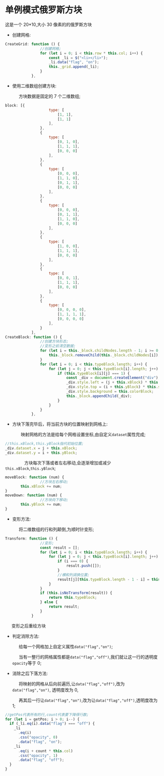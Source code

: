 # 单例模式俄罗斯方块

这是一个 20\*10,大小 30 像素的的俄罗斯方块

* 创建网格:

```javascript
CreateGrid: function () {
				//创建网格;
				for (let i = 0; i < this.row * this.col; i++) {
					const _li = $("<li></li>");
					_li.data("flag", "on");
					this._grid.append(_li);
				}
			},
```

* 使用二维数组创建方块:  

  &ensp;&ensp;&ensp;方块数据是固定的 7 个二维数组;

```javascript
block: [{
					type: [
						[1, 1],
						[1, 1]
					],
				},
				{
					type: [
						[0, 1, 0],
						[1, 1, 1],
						[0, 0, 0]
					],
				},
				{
					type: [
						[0, 0, 0],
						[1, 1, 0],
						[0, 1, 1],
						[0, 0, 0]
					],
				},
				{
					type: [
						[0, 0, 0],
						[0, 1, 1],
						[1, 1, 0],
						[0, 0, 0]
					],
				},
				{
					type: [
						[1, 0, 0],
						[1, 1, 1],
						[0, 0, 0]
					],
				},
				{
					type: [
						[0, 0, 1],
						[1, 1, 1],
						[0, 0, 0]
					],
				},
				{
					type: [
						[0, 0, 0, 0],
						[1, 1, 1, 1],
						[0, 0, 0, 0]
					],
				}
			],
CreateBlock: function () {
				//创建方块形态;
				//变形之前清空数据;
				for (let i = this._block.childNodes.length - 1; i >= 0; i--) {
					this._block.removeChild(this._block.childNodes[i]);
				}
				for (let i = 0; i < this.typeBlock.length; i++) {
					for (let j = 0; j < this.typeBlock[i].length; j++) {
						if (this.typeBlock[i][j] === 1) {
							const _div = document.createElement("div");
							_div.style.left = (j + this.xBlock) * this.size + "px";
							_div.style.top = (i + this.yBlock) * this.size + "px";
							_div.style.background = this.colorBlock;
							this._block.appendChild(_div);
						}
					}
				}
			},
```

* 方块下落完毕后，将当前方块的位置映射到网格上:  

  &emsp;&ensp;&ensp;映射网格的方法是给每个网格设置坐标,由自定义`dataset`属性完成;

```javascript
//this.xBlock,this.yBlock指代初始位置;
_div.dataset.x = j + this.xBlock;
_div.dataset.y = i + this.yBlock;
```

&ensp;&ensp;&ensp;&ensp;&ensp;&ensp;&ensp;&ensp;&ensp;方块每次下落或者左右移动,会逐渐增加或减少`this.xBlock`,`this.yBlock`;

```javascript
moveBlock: function (num) {
				//方块左右移动;
       this.xBlock += num;
}
moveDown: function (num) {
				//方块向下移动;
       this.yBlock += num;
}
```

* 变形方法:  

  &ensp;&ensp;&ensp;将二维数组的行和列颠倒,为顺时针变形;

```javascript
Transform: function () {
				//变形;
				const result = [];
				for (let i = 0; i < this.typeBlock.length; i++) {
					for (let j = 0; j < this.typeBlock[i].length; j++) {
						if (i === 0) {
							result.push([]);
						}
						//横和列调换位置;
						result[j][this.typeBlock.length - 1 - i] = this.typeBlock[i][j];
					}
				}
				if (this.isNoTransform(result)) {
					return this.typeBlock;
				} else {
					return result;
				}
			}
```

&ensp;&ensp;&ensp;变形之后重绘方块

* 判定消除方法:  

  &ensp;&ensp;&ensp;给每一个网格加上自定义属性`data("flag","on")`;  
  
  &ensp;&ensp;&ensp;当有一整行的网格属性都是`data("flag","off")`,我们就让这一行的透明度`opacity`等于 0;
* 消除之后下落方法:  

  &ensp;&ensp;&ensp;将映射的网格从后向前遍历,让`data("flag","off")`,改为`data("flag","on")`, 透明度改为 0, 

  &ensp;&ensp;&ensp;再其后一行让`data("flag","on")`,改为让`data("flag","off")`,透明度改为 1;

```javascript
//getPos代表所有的行,count代表要下降得行数;
for (let i = getPos; i > 0; i--) {
  if (_li.eq(i).data("flag") === "off") {
    _li
      .eq(i)
      .css("opacity", 0)
      .data("flag", "on");
    _li
      .eq(i + count * this.col)
      .css("opacity", 1)
      .data("flag", "off");
  }
}
```
